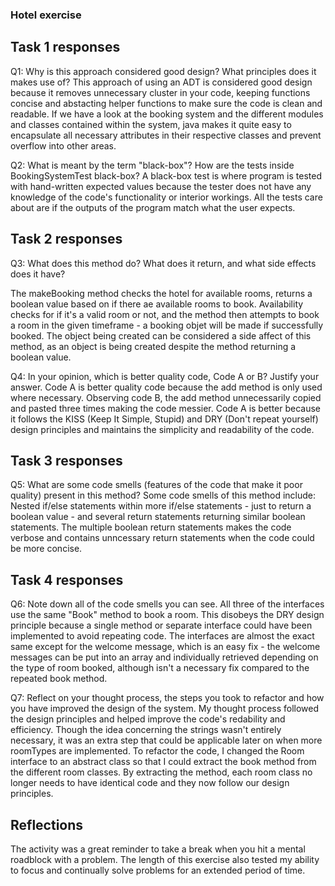 ### Hotel exercise
## Task 1 responses
Q1: Why is this approach considered good design? What principles does it makes use of?
This approach of using an ADT is considered good design because it removes unnecessary cluster in your code, keeping functions concise and abstacting helper functions to make sure the code is clean and readable. If we have a look at the booking system and the different modules and classes contained within the system, java makes it quite easy to encapsulate all necessary attributes in their respective classes and prevent overflow into other areas.

Q2: What is meant by the term "black-box"? How are the tests inside BookingSystemTest black-box?
A black-box test is where program is tested with hand-written expected values because the tester does not have any knowledge of the code's functionality or interior workings. All the tests care about are if the outputs of the program match what the user expects. 

## Task 2 responses
Q3: What does this method do? What does it return, and what side effects does it have?

The makeBooking method checks the hotel for available rooms, returns a boolean value based on if there ae available rooms to book. Availability checks for if it's a valid room or not, and the method then attempts to book a room in the given timeframe - a booking objet will be made if successfully booked. The object being created can be considered a side affect of this method, as an object is being created despite the method returning a boolean value.

Q4: In your opinion, which is better quality code, Code A or B? Justify your answer.
Code A is better quality code because the add method is only used where necessary. Observing code B, the add method unnecessarily copied and pasted three times making the code messier. Code A is better because it follows the KISS (Keep It Simple, Stupid) and DRY (Don't repeat yourself) design principles and maintains the simplicity and readability of the code.

## Task 3 responses
Q5: What are some code smells (features of the code that make it poor quality) present in this method?
Some code smells of this method include: Nested if/else statements within more if/else statements - just to return a boolean value - and several return statements returning similar boolean statements. The multiple boolean return statements makes the code verbose and contains unncessary return statements when the code could be more concise.

## Task 4 responses
Q6: Note down all of the code smells you can see.
All three of the interfaces use the same "Book" method to book a room. This disobeys the DRY design principle because a single method or separate interface could have been implemented to avoid repeating code. The interfaces are almost the exact same except for the welcome message, which is an easy fix - the welcome messages can be put into an array and individually retrieved depending on the type of room booked, although isn't a necessary fix compared to the repeated book method.

Q7: Reflect on your thought process, the steps you took to refactor and how you have improved the design of the system.
My thought process followed the design principles and helped improve the code's redability and efficiency. Though the idea concerning the strings wasn't entirely necessary, it was an extra step that could be applicable later on when more roomTypes are implemented. To refactor the code, I changed the Room interface to an abstract class so that I could extract the book method from the different room classes. By extracting the method, each room class no longer needs to have identical code and they now follow our design principles.

## Reflections
The activity was a great reminder to take a break when you hit a mental roadblock with a problem. The length of this exercise also tested my ability to focus and continually solve problems for an extended period of time.
